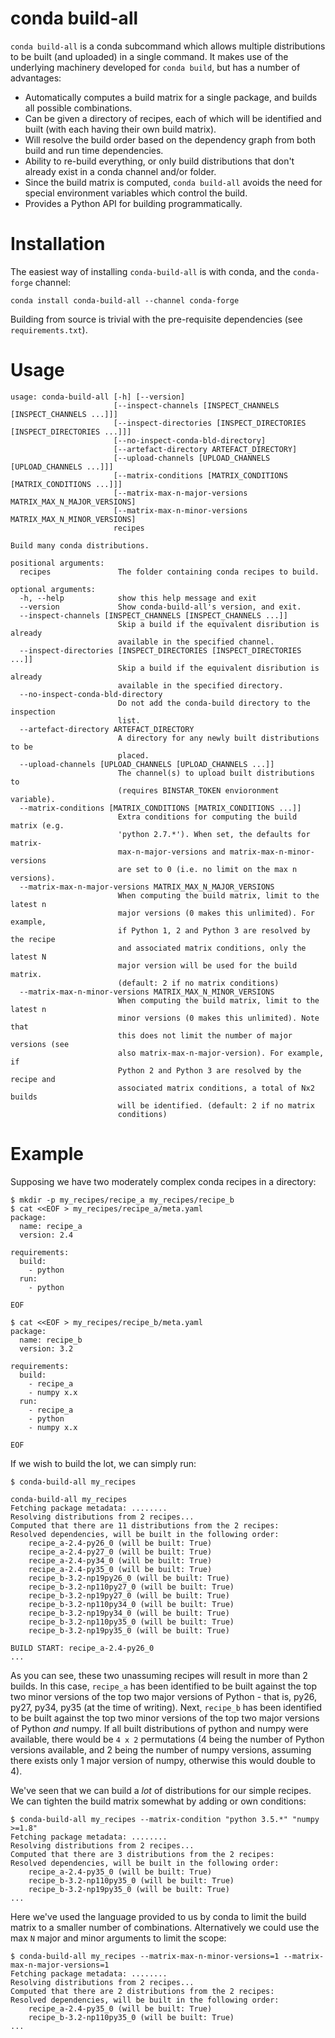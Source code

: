 conda build-all
===============

``conda build-all`` is a conda subcommand which allows multiple distributions to be built (and uploaded) in a single command.
It makes use of the underlying machinery developed for ``conda build``, but has a number of advantages:

 * Automatically computes a build matrix for a single package, and builds all possible combinations.
 * Can be given a directory of recipes, each of which will be identified and built (with each having their own build matrix).
 * Will resolve the build order based on the dependency graph from both build and run time dependencies.
 * Ability to re-build everything, or only build distributions that don't already exist in a conda channel and/or folder.
 * Since the build matrix is computed, ``conda build-all`` avoids the need for special environment variables which control the build.
 * Provides a Python API for building programmatically.


Installation
============

The easiest way of installing ``conda-build-all`` is with conda, and the ``conda-forge`` channel:

```
conda install conda-build-all --channel conda-forge
```

Building from source is trivial with the pre-requisite dependencies (see ``requirements.txt``).


Usage
======

```
usage: conda-build-all [-h] [--version]
                       [--inspect-channels [INSPECT_CHANNELS [INSPECT_CHANNELS ...]]]
                       [--inspect-directories [INSPECT_DIRECTORIES [INSPECT_DIRECTORIES ...]]]
                       [--no-inspect-conda-bld-directory]
                       [--artefact-directory ARTEFACT_DIRECTORY]
                       [--upload-channels [UPLOAD_CHANNELS [UPLOAD_CHANNELS ...]]]
                       [--matrix-conditions [MATRIX_CONDITIONS [MATRIX_CONDITIONS ...]]]
                       [--matrix-max-n-major-versions MATRIX_MAX_N_MAJOR_VERSIONS]
                       [--matrix-max-n-minor-versions MATRIX_MAX_N_MINOR_VERSIONS]
                       recipes

Build many conda distributions.

positional arguments:
  recipes               The folder containing conda recipes to build.

optional arguments:
  -h, --help            show this help message and exit
  --version             Show conda-build-all's version, and exit.
  --inspect-channels [INSPECT_CHANNELS [INSPECT_CHANNELS ...]]
                        Skip a build if the equivalent disribution is already
                        available in the specified channel.
  --inspect-directories [INSPECT_DIRECTORIES [INSPECT_DIRECTORIES ...]]
                        Skip a build if the equivalent disribution is already
                        available in the specified directory.
  --no-inspect-conda-bld-directory
                        Do not add the conda-build directory to the inspection
                        list.
  --artefact-directory ARTEFACT_DIRECTORY
                        A directory for any newly built distributions to be
                        placed.
  --upload-channels [UPLOAD_CHANNELS [UPLOAD_CHANNELS ...]]
                        The channel(s) to upload built distributions to
                        (requires BINSTAR_TOKEN envioronment variable).
  --matrix-conditions [MATRIX_CONDITIONS [MATRIX_CONDITIONS ...]]
                        Extra conditions for computing the build matrix (e.g.
                        'python 2.7.*'). When set, the defaults for matrix-
                        max-n-major-versions and matrix-max-n-minor-versions
                        are set to 0 (i.e. no limit on the max n versions).
  --matrix-max-n-major-versions MATRIX_MAX_N_MAJOR_VERSIONS
                        When computing the build matrix, limit to the latest n
                        major versions (0 makes this unlimited). For example,
                        if Python 1, 2 and Python 3 are resolved by the recipe
                        and associated matrix conditions, only the latest N
                        major version will be used for the build matrix.
                        (default: 2 if no matrix conditions)
  --matrix-max-n-minor-versions MATRIX_MAX_N_MINOR_VERSIONS
                        When computing the build matrix, limit to the latest n
                        minor versions (0 makes this unlimited). Note that
                        this does not limit the number of major versions (see
                        also matrix-max-n-major-version). For example, if
                        Python 2 and Python 3 are resolved by the recipe and
                        associated matrix conditions, a total of Nx2 builds
                        will be identified. (default: 2 if no matrix
                        conditions)
```


Example
=======

Supposing we have two moderately complex conda recipes in a directory:

```
$ mkdir -p my_recipes/recipe_a my_recipes/recipe_b
$ cat <<EOF > my_recipes/recipe_a/meta.yaml
package:
  name: recipe_a
  version: 2.4

requirements:
  build:
    - python
  run:
    - python

EOF

$ cat <<EOF > my_recipes/recipe_b/meta.yaml
package:
  name: recipe_b
  version: 3.2

requirements:
  build:
    - recipe_a
    - numpy x.x
  run:
    - recipe_a
    - python
    - numpy x.x

EOF
```

If we wish to build the lot, we can simply run:

```
$ conda-build-all my_recipes

conda-build-all my_recipes
Fetching package metadata: ........
Resolving distributions from 2 recipes... 
Computed that there are 11 distributions from the 2 recipes:
Resolved dependencies, will be built in the following order: 
    recipe_a-2.4-py26_0 (will be built: True)
    recipe_a-2.4-py27_0 (will be built: True)
    recipe_a-2.4-py34_0 (will be built: True)
    recipe_a-2.4-py35_0 (will be built: True)
    recipe_b-3.2-np19py26_0 (will be built: True)
    recipe_b-3.2-np110py27_0 (will be built: True)
    recipe_b-3.2-np19py27_0 (will be built: True)
    recipe_b-3.2-np110py34_0 (will be built: True)
    recipe_b-3.2-np19py34_0 (will be built: True)
    recipe_b-3.2-np110py35_0 (will be built: True)
    recipe_b-3.2-np19py35_0 (will be built: True)

BUILD START: recipe_a-2.4-py26_0
...

```

As you can see, these two unassuming recipes will result in more than 2 builds.
In this case, ``recipe_a`` has been identified to be built against the top two minor versions of the top two major versions of Python - that is, py26, py27, py34, py35 (at the time of writing).
Next, ``recipe_b`` has been identified to be built against the top two minor versions of the top two major versions of Python *and* numpy.
If all built distributions of python and numpy were available, there would be ``4 x 2`` permutations (4 being the number of Python versions available, and 2 being the number of numpy versions, assuming there exists only 1 major version of numpy, otherwise this would double to 4).

We've seen that we can build a *lot* of distributions for our simple recipes. We can tighten the build matrix somewhat by adding or own conditions:

```
$ conda-build-all my_recipes --matrix-condition "python 3.5.*" "numpy >=1.8"
Fetching package metadata: ........
Resolving distributions from 2 recipes... 
Computed that there are 3 distributions from the 2 recipes:
Resolved dependencies, will be built in the following order: 
    recipe_a-2.4-py35_0 (will be built: True)
    recipe_b-3.2-np110py35_0 (will be built: True)
    recipe_b-3.2-np19py35_0 (will be built: True)
...
```

Here we've used the language provided to us by conda to limit the build matrix to a smaller number of combinations. Alternatively we could use the max ``N`` major and minor arguments to limit the scope:

```
$ conda-build-all my_recipes --matrix-max-n-minor-versions=1 --matrix-max-n-major-versions=1
Fetching package metadata: ........
Resolving distributions from 2 recipes... 
Computed that there are 2 distributions from the 2 recipes:
Resolved dependencies, will be built in the following order: 
    recipe_a-2.4-py35_0 (will be built: True)
    recipe_b-3.2-np110py35_0 (will be built: True)
...

```



